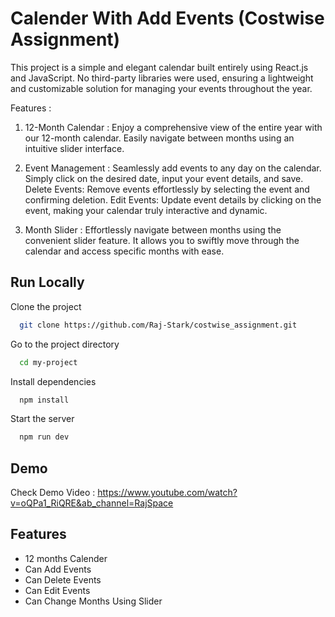 # Calender With Add Events (Costwise Assignment)

This project is a simple and elegant calendar built entirely using React.js and JavaScript. No third-party libraries were used, ensuring a lightweight and customizable solution for managing your events throughout the year.

Features :

1. 12-Month Calendar :
   Enjoy a comprehensive view of the entire year with our 12-month calendar. Easily navigate between months using an intuitive slider interface.

2. Event Management :
   Seamlessly add events to any day on the calendar. Simply click on the desired date, input your event details, and save.
   Delete Events: Remove events effortlessly by selecting the event and confirming deletion.
   Edit Events: Update event details by clicking on the event, making your calendar truly interactive and dynamic.
3. Month Slider :
   Effortlessly navigate between months using the convenient slider feature. It allows you to swiftly move through the calendar and access specific months with ease.

## Run Locally

Clone the project

```bash
  git clone https://github.com/Raj-Stark/costwise_assignment.git
```

Go to the project directory

```bash
  cd my-project
```

Install dependencies

```bash
  npm install
```

Start the server

```bash
  npm run dev
```

## Demo

Check Demo Video : https://www.youtube.com/watch?v=oQPa1_RiQRE&ab_channel=RajSpace

## Features

- 12 months Calender
- Can Add Events
- Can Delete Events
- Can Edit Events
- Can Change Months Using Slider
